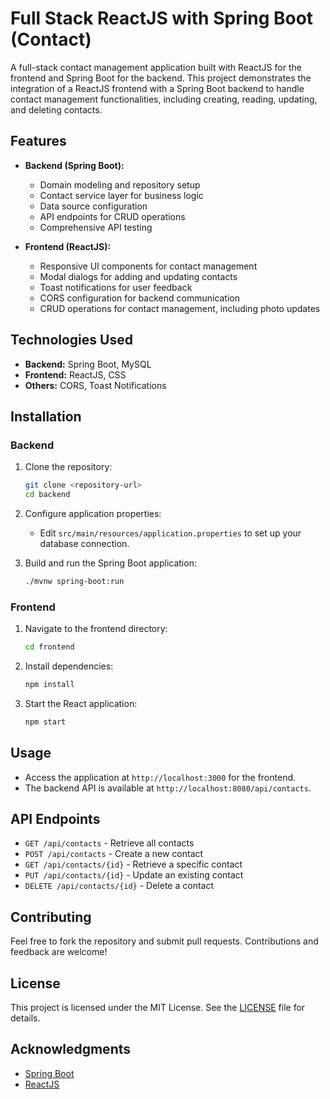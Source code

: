 # Full Stack ReactJS with Spring Boot (Contact)

A full-stack contact management application built with ReactJS for the frontend and Spring Boot for the backend. This project demonstrates the integration of a ReactJS frontend with a Spring Boot backend to handle contact management functionalities, including creating, reading, updating, and deleting contacts.

## Features

- **Backend (Spring Boot):**
  - Domain modeling and repository setup
  - Contact service layer for business logic
  - Data source configuration
  - API endpoints for CRUD operations
  - Comprehensive API testing

- **Frontend (ReactJS):**
  - Responsive UI components for contact management
  - Modal dialogs for adding and updating contacts
  - Toast notifications for user feedback
  - CORS configuration for backend communication
  - CRUD operations for contact management, including photo updates

## Technologies Used

- **Backend:** Spring Boot, MySQL
- **Frontend:** ReactJS, CSS
- **Others:** CORS, Toast Notifications

## Installation

### Backend

1. Clone the repository:
   ```bash
   git clone <repository-url>
   cd backend
   ```

2. Configure application properties:
   - Edit `src/main/resources/application.properties` to set up your database connection.

3. Build and run the Spring Boot application:
   ```bash
   ./mvnw spring-boot:run
   ```

### Frontend

1. Navigate to the frontend directory:
   ```bash
   cd frontend
   ```

2. Install dependencies:
   ```bash
   npm install
   ```

3. Start the React application:
   ```bash
   npm start
   ```

## Usage

- Access the application at `http://localhost:3000` for the frontend.
- The backend API is available at `http://localhost:8080/api/contacts`.

## API Endpoints

- `GET /api/contacts` - Retrieve all contacts
- `POST /api/contacts` - Create a new contact
- `GET /api/contacts/{id}` - Retrieve a specific contact
- `PUT /api/contacts/{id}` - Update an existing contact
- `DELETE /api/contacts/{id}` - Delete a contact

## Contributing

Feel free to fork the repository and submit pull requests. Contributions and feedback are welcome!

## License

This project is licensed under the MIT License. See the [LICENSE](LICENSE) file for details.

## Acknowledgments

- [Spring Boot](https://spring.io/projects/spring-boot)
- [ReactJS](https://reactjs.org/)

